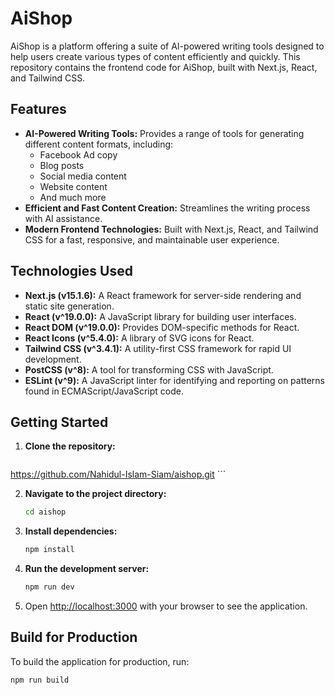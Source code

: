 # AiShop

AiShop is a platform offering a suite of AI-powered writing tools designed to help users create various types of content efficiently and quickly. This repository contains the frontend code for AiShop, built with Next.js, React, and Tailwind CSS.

## Features

*   **AI-Powered Writing Tools:** Provides a range of tools for generating different content formats, including:
    *   Facebook Ad copy
    *   Blog posts
    *   Social media content
    *   Website content
    *   And much more
*   **Efficient and Fast Content Creation:** Streamlines the writing process with AI assistance.
*   **Modern Frontend Technologies:** Built with Next.js, React, and Tailwind CSS for a fast, responsive, and maintainable user experience.

## Technologies Used

*   **Next.js (v15.1.6):** A React framework for server-side rendering and static site generation.
*   **React (v^19.0.0):** A JavaScript library for building user interfaces.
*   **React DOM (v^19.0.0):** Provides DOM-specific methods for React.
*   **React Icons (v^5.4.0):** A library of SVG icons for React.
*   **Tailwind CSS (v^3.4.1):** A utility-first CSS framework for rapid UI development.
*   **PostCSS (v^8):** A tool for transforming CSS with JavaScript.
*   **ESLint (v^9):** A JavaScript linter for identifying and reporting on patterns found in ECMAScript/JavaScript code.

## Getting Started

1.  **Clone the repository:**

    ```bash
  https://github.com/Nahidul-Islam-Siam/aishop.git
    ```

2.  **Navigate to the project directory:**

    ```bash
    cd aishop
    ```

3.  **Install dependencies:**

    ```bash
    npm install
    ```

4.  **Run the development server:**

    ```bash
    npm run dev
    ```

5.  Open [http://localhost:3000](http://localhost:3000) with your browser to see the application.

## Build for Production

To build the application for production, run:

```bash
npm run build